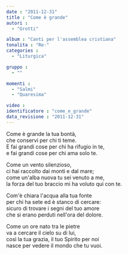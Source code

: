 ```yaml
---
date : "2011-12-31"
title : "Come è grande"
autori : 
  - "Grotti"

album : "Canti per l'assemblea cristiana"
tonalita : "Re-"
categories : 
  - "Liturgica"

gruppo : 
  - ""

momenti : 
  - "Salmi"
  - "Quaresima"

video : 
identificatore : "come_e_grande"
data_revisione : "2011-12-31"
---
```

  
  
  
Come è grande la tua bontà,  
che conservi per chi ti teme.  
E fai grandi cose per chi ha rifugio in te,  
e fai grandi cose per chi ama solo te.    
  
  
  
  
Come un vento silenzioso,  
ci hai raccolto dai monti e dal mare;  
come un'alba nuova tu sei venuto a me,  
la forza del tuo braccio mi ha voluto qui con te.  
  
  
  
  
Com'è chiara l'acqua alla tua fonte  
per chi ha sete ed è stanco di cercare:  
sicuro di trovare i segni del tuo amore  
che si erano perduti nell'ora del dolore.  
  
  
  
  
Come un ore nato tra le pietre  
va a cercare il cielo su di lui,  
così la tua grazia, il tuo Spirito per noi  
nasce per vedere il mondo che tu vuoi.  
  
  
  
  
  
